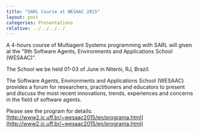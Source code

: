 ```yaml
---
title: "SARL Course at WESAAC 2015"
layout: post
categories: Presentations
relative: ../../../../
---
```


A 4-hours course of Multiagent Systems programming with SARL will given at the "9th Software Agents, Environments and Applications School (WESAAC)".

The School we be held 01-03 of June in Niterói, RJ, Brazil.

The Software Agents, Environments and Applications School (WESAAC) provides a forum for researchers, practitioners and educators to present and discuss the most recent innovations, trends, experiences and concerns in the field of software agents.

Please see the program for details:
[http://www2.ic.uff.br/~wesaac2015/en/programa.html](http://www2.ic.uff.br/~wesaac2015/en/programa.html)
